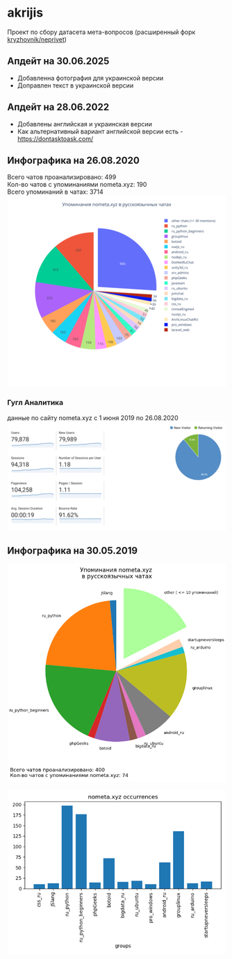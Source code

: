# akrijis
Проект по сбору датасета мета-вопросов
(расширенный форк [kryzhovnik/neprivet](https://github.com/kryzhovnik/neprivet))

## Апдейт на 30.06.2025
* Добавленна фотография для украинской версии
* Доправлен текст в украинской версии
## Апдейт на 28.06.2022
* Добавлены английская и украинская версии
* Как альтернативный вариант английской версии есть - https://dontasktoask.com/
## Инфографика на 26.08.2020
Всего чатов проанализировано: 499 <br>
Кол-во чатов с упоминаниями nometa.xyz: 190 <br>
Всего упоминаний в чатах: 3714
![](pie_plot_2020.svg?raw=true "Pie chart")

### Гугл Аналитика
данные по сайту nometa.xyz с 1 июня 2019 по 26.08.2020
![](google_analytics.png?raw=true "google analytics")

## Инфографика на 30.05.2019

![](mentions.png?raw=true "Pie chart")


![](occur.png?raw=true "Bar chart")
